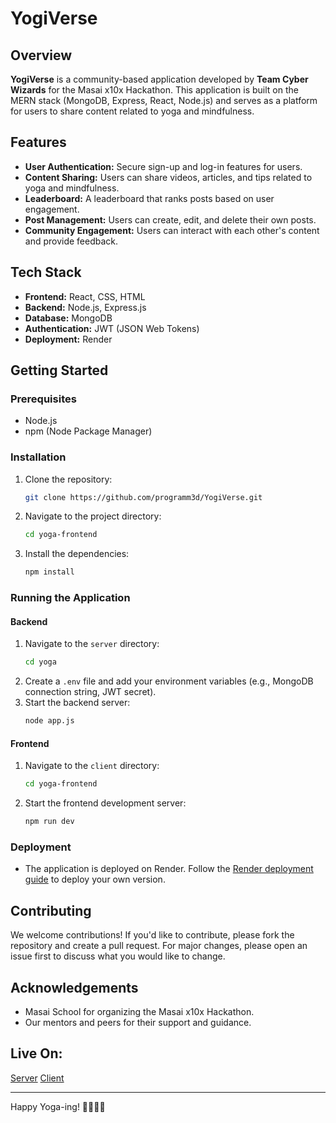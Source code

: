 # YogiVerse

## Overview
**YogiVerse** is a community-based application developed by **Team Cyber Wizards** for the Masai x10x Hackathon. This application is built on the MERN stack (MongoDB, Express, React, Node.js) and serves as a platform for users to share content related to yoga and mindfulness.

## Features
- **User Authentication:** Secure sign-up and log-in features for users.
- **Content Sharing:** Users can share videos, articles, and tips related to yoga and mindfulness.
- **Leaderboard:** A leaderboard that ranks posts based on user engagement.
- **Post Management:** Users can create, edit, and delete their own posts.
- **Community Engagement:** Users can interact with each other's content and provide feedback.

## Tech Stack
- **Frontend:** React, CSS, HTML
- **Backend:** Node.js, Express.js
- **Database:** MongoDB
- **Authentication:** JWT (JSON Web Tokens)
- **Deployment:** Render

## Getting Started

### Prerequisites
- Node.js
- npm (Node Package Manager)

### Installation
1. Clone the repository:
    ```bash
    git clone https://github.com/programm3d/YogiVerse.git
    ```
2. Navigate to the project directory:
    ```bash
    cd yoga-frontend
    ```
3. Install the dependencies:
    ```bash
    npm install
    ```

### Running the Application

#### Backend
1. Navigate to the `server` directory:
    ```bash
    cd yoga
    ```
2. Create a `.env` file and add your environment variables (e.g., MongoDB connection string, JWT secret).
3. Start the backend server:
    ```bash
    node app.js
    ```

#### Frontend
1. Navigate to the `client` directory:
    ```bash
    cd yoga-frontend
    ```
2. Start the frontend development server:
    ```bash
    npm run dev
    ```

### Deployment
- The application is deployed on Render. Follow the [Render deployment guide](https://render.com/docs/deploy-create-react-app) to deploy your own version.

## Contributing
We welcome contributions! If you'd like to contribute, please fork the repository and create a pull request. For major changes, please open an issue first to discuss what you would like to change.


## Acknowledgements
- Masai School for organizing the Masai x10x Hackathon.
- Our mentors and peers for their support and guidance.

## Live On:
[Server](https://yogiverse.onrender.com/yoga)
[Client](https://yogiverse-1.onrender.com)

---

Happy Yoga-ing! 🧘‍♂️🧘‍♀️
